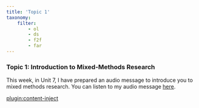 ```yaml
---
title: 'Topic 1'
taxonomy:
    filter:
        - ol
        - ds
        - f2f
        - far
---
```


### Topic 1: Introduction to Mixed-Methods Research

This week, in Unit 7, I have prepared an audio message to introduce you to mixed methods research.  You can listen to my audio message [here](https://soundcloud.com/user-303479512/welcome-to-unit-7-2).

[plugin:content-inject](../_7-1)
